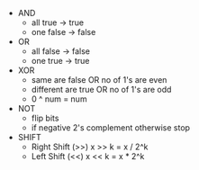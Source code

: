 - AND
	- all true -> true
	- one false -> false
- OR
	- all false -> false
	- one true -> true
- XOR
	- same are false OR no of 1's are even
	- different are true OR no of 1's are odd
	-  0 ^ num = num
- NOT
	- flip bits
	- if negative 2's complement otherwise stop
- SHIFT
	- Right Shift (>>)
		x >> k = x / 2^k
	- Left Shift (<<)
		x << k = x * 2^k

